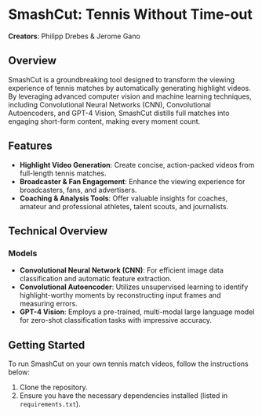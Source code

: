 # SmashCut: Tennis Without Time-out

**Creators**: Philipp Drebes & Jerome Gano

## Overview
SmashCut is a groundbreaking tool designed to transform the viewing experience of tennis matches by automatically generating highlight videos. 
By leveraging advanced computer vision and machine learning techniques, including Convolutional Neural Networks (CNN), Convolutional Autoencoders, 
and GPT-4 Vision, SmashCut distills full matches into engaging short-form content, making every moment count.

## Features
- **Highlight Video Generation**: Create concise, action-packed videos from full-length tennis matches.
- **Broadcaster & Fan Engagement**: Enhance the viewing experience for broadcasters, fans, and advertisers.
- **Coaching & Analysis Tools**: Offer valuable insights for coaches, amateur and professional athletes, talent scouts, and journalists.

## Technical Overview
### Models
- **Convolutional Neural Network (CNN)**: For efficient image data classification and automatic feature extraction.
- **Convolutional Autoencoder**: Utilizes unsupervised learning to identify highlight-worthy moments by reconstructing input frames and measuring errors.
- **GPT-4 Vision**: Employs a pre-trained, multi-modal large language model for zero-shot classification tasks with impressive accuracy.

## Getting Started
To run SmashCut on your own tennis match videos, follow the instructions below:
1. Clone the repository.
2. Ensure you have the necessary dependencies installed (listed in `requirements.txt`).

